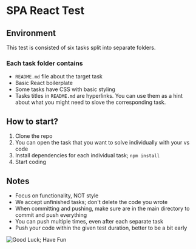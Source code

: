 # SPA React Test

## Environment

This test is consisted of six tasks split into separate folders.

### Each task folder contains

- `README.md` file about the target task
- Basic React boilerplate
- Some tasks have CSS with basic styling
- Tasks titles in `README.md` are hyperlinks. You can use them as a hint about what you might need to slove the corresponding task.

## How to start?

1. Clone the repo
2. You can open the task that you want to solve individually with your vs code
3. Install dependencies for each individual task; `npm install`
4. Start coding

## Notes

- Focus on functionality, NOT style
- We accept unfinished tasks; don't delete the code you wrote
- When committing and pushing, make sure are in the main directory to commit and push everything
- You can push multiple times, even after each separate task
- Push your code within the given test duration, better to be a bit early

![Good Luck; Have Fun](https://img.shields.io/badge/Best_wishes-Teaching_team-red.svg)

